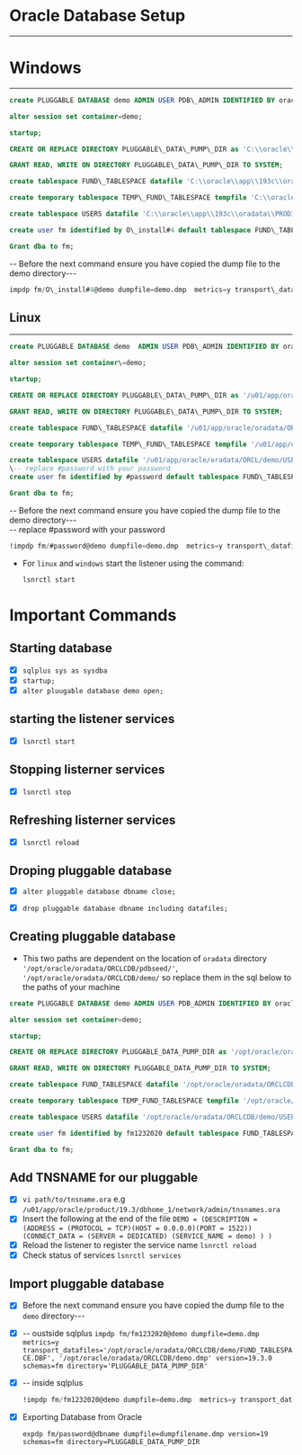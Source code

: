 # Oracle Database Setup
------------------------

# Windows
---------------

```sql
create PLUGGABLE DATABASE demo ADMIN USER PDB\_ADMIN IDENTIFIED BY oracle FILE\_NAME\_CONVERT \= ('C:\\oracle\\app\\193c\\oradata\\PROD1\\pdbseed\\','C:\\oracle\\app\\193c\\oradata\\PROD1\\demo\\demo');

alter session set container=demo;

startup;

CREATE OR REPLACE DIRECTORY PLUGGABLE\_DATA\_PUMP\_DIR as 'C:\\oracle\\app\\193c\\oradata\\PROD1\\demo\\';

GRANT READ, WRITE ON DIRECTORY PLUGGABLE\_DATA\_PUMP\_DIR TO SYSTEM;

create tablespace FUND\_TABLESPACE datafile 'C:\\oracle\\app\\193c\\oradata\\PROD1\\demo\\FUND\_TABLESPACE.DBF' SIZE 1012m AUTOEXTEND ON NEXT 200M;

create temporary tablespace TEMP\_FUND\_TABLESPACE tempfile 'C:\\oracle\\app\\193c\\oradata\\PROD1\\demo\\TEMP\_FUND\_TABLESPACE' SIZE 1012m AUTOEXTEND ON NEXT 200M;

create tablespace USERS datafile 'C:\\oracle\\app\\193c\\oradata\\PROD1\\demo\\USERS.DMP' SIZE 526m AUTOEXTEND ON NEXT 200M;

create user fm identified by O\_install#4 default tablespace FUND\_TABLESPACE TEMPORARY tablespace TEMP\_FUND\_TABLESPACE QUOTA UNLIMITED ON FUND\_TABLESPACE;

Grant dba to fm;

```

\-- Before the next command ensure you have copied the dump file to the demo directory---  
```sql
impdp fm/O\_install#4@demo dumpfile=demo.dmp  metrics=y transport\_datafiles='C:\\oracle\\app\\193c\\oradata\\PROD1\\demo\\FUND\_TABLESPACE.DBF', 'C:\\oracle\\app\\193c\\oradata\\PROD1\\demo\\demo.dmp' version=19.3.0 schemas=fm directory=PLUGGABLE\_DATA\_PUMP\_DIR
```

## Linux
---------------

```sql
create PLUGGABLE DATABASE demo  ADMIN USER PDB\_ADMIN IDENTIFIED BY oracle FILE\_NAME\_CONVERT \= ('/u01/app/oracle/oradata/ORCL/pdbseed','/u01/app/oracle/oradata/ORCL/demo');

alter session set container\=demo;

startup;

CREATE OR REPLACE DIRECTORY PLUGGABLE\_DATA\_PUMP\_DIR as '/u01/app/oracle/oradata/ORCL/demo';

GRANT READ, WRITE ON DIRECTORY PLUGGABLE\_DATA\_PUMP\_DIR TO SYSTEM;

create tablespace FUND\_TABLESPACE datafile '/u01/app/oracle/oradata/ORCL/demo/FUND\_TABLESPACE.DBF' SIZE 1012m AUTOEXTEND ON NEXT 200M;

create temporary tablespace TEMP\_FUND\_TABLESPACE tempfile '/u01/app/oracle/oradata/ORCL/demo/TEMP\_FUND\_TABLESPACE' SIZE 1012m AUTOEXTEND ON NEXT 200M;

create tablespace USERS datafile '/u01/app/oracle/oradata/ORCL/demo/USERS.DMP' SIZE 526m AUTOEXTEND ON NEXT 200M;
\-- replace #password with your password
create user fm identified by #password default tablespace FUND\_TABLESPACE TEMPORARY tablespace TEMP\_FUND\_TABLESPACE QUOTA UNLIMITED ON FUND\_TABLESPACE;

Grant dba to fm;
```

\-- Before the next command ensure you have copied the dump file to the demo directory---  
\-- replace #password with your password
```sql
!impdp fm/#password@demo dumpfile=demo.dmp  metrics=y transport\_datafiles='/u01/app/oracle/oradata/ORCL/demo/FUND\_TABLESPACE.DBF', 'demo.dmp' version=19 schemas=fm directory=PLUGGABLE\_DATA\_PUMP\_DIR
```

*   For `linux` and `windows` start the listener using the command:

        lsnrctl start

# Important Commands

## Starting database

- [x] `sqlplus sys as sysdba`
- [x] `startup;`
- [x] `alter pluugable database demo open;`

## starting the listener services

- [x] `lsnrctl start`

## Stopping listerner services

- [x] `lsnrctl stop`

## Refreshing  listerner services

- [x] `lsnrctl reload`

## Droping pluggable database

- [x] `alter pluggable database dbname close;`

- [x] `drop pluggable database dbname including datafiles;`

## Creating pluggable database

- This two paths are dependent on the location of `oradata` directory
  `'/opt/oracle/oradata/ORCLCDB/pdbseed/'`,
  `'/opt/oracle/oradata/ORCLCDB/demo/`
  so replace them in the sql below to the paths of your machine

```sql
create PLUGGABLE DATABASE demo ADMIN USER PDB_ADMIN IDENTIFIED BY oracle FILE_NAME_CONVERT = ('/opt/oracle/oradata/ORCLCDB/pdbseed/','/opt/oracle/oradata/ORCLCDB/demo/');

alter session set container=demo;

startup;

CREATE OR REPLACE DIRECTORY PLUGGABLE_DATA_PUMP_DIR as '/opt/oracle/oradata/ORCLCDB/demo/';

GRANT READ, WRITE ON DIRECTORY PLUGGABLE_DATA_PUMP_DIR TO SYSTEM;

create tablespace FUND_TABLESPACE datafile '/opt/oracle/oradata/ORCLCDB/demo/FUND_TABLESPACE.DBF' SIZE 1012m AUTOEXTEND ON NEXT 200M;

create temporary tablespace TEMP_FUND_TABLESPACE tempfile '/opt/oracle/oradata/ORCLCDB/demo/TEMP_FUND_TABLESPACE' SIZE 1012m AUTOEXTEND ON NEXT 200M;

create tablespace USERS datafile '/opt/oracle/oradata/ORCLCDB/demo/USERS.DMP' SIZE 526m AUTOEXTEND ON NEXT 200M;

create user fm identified by fm1232020 default tablespace FUND_TABLESPACE TEMPORARY tablespace TEMP_FUND_TABLESPACE QUOTA UNLIMITED ON FUND_TABLESPACE;

Grant dba to fm;
```

## Add TNSNAME for our pluggable

- [x] `vi path/to/tnsname.ora` e.g `/u01/app/oracle/product/19.3/dbhome_1/network/admin/tnsnames.ora`
- [x] Insert the following at the end of the file
  `DEMO =
  (DESCRIPTION =
  (ADDRESS = (PROTOCOL = TCP)(HOST = 0.0.0.0)(PORT = 1522))
  (CONNECT_DATA =
  (SERVER = DEDICATED)
  (SERVICE_NAME = demo)
  )
  )`
- [x] Reload the listener to register the service name
  `lsnrctl reload`
- [x] Check status of services
  `lsnrctl services`

## Import pluggable database

- [x] Before the next command ensure you have copied the dump file to the `demo` directory---

- [x] -- oustside sqlplus
  `impdp fm/fm1232020@demo dumpfile=demo.dmp  metrics=y transport_datafiles='/opt/oracle/oradata/ORCLCDB/demo/FUND_TABLESPACE.DBF', '/opt/oracle/oradata/ORCLCDB/demo.dmp' version=19.3.0 schemas=fm directory='PLUGGABLE_DATA_PUMP_DIR'`

- [x] -- inside sqlplus

    ```sql
    !impdp fm/fm1232020@demo dumpfile=demo.dmp  metrics=y transport_datafiles='/opt/oracle/oradata/ORCLCDB/demo/FUND_TABLESPACE.DBF', '/opt/oracle/oradata/ORCLCDB/demo.dmp' version=19.3.0 schemas=fm directory=PLUGGABLE_DATA_PUMP_DIR
    ```
- [x] Exporting Database from Oracle
  ```console
  expdp fm/password@dbname dumpfile=dumpfilename.dmp version=19 schemas=fm directory=PLUGGABLE_DATA_PUMP_DIR
  ```